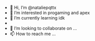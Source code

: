 - 👋 Hi, I’m @nataliepqttx
- 👀 I’m interested in progaming and apex
- 🌱 I’m currently learning idk
- 
- 💞️ I’m looking to collaborate on ...
- 📫 How to reach me ...

<!---
nataliepqttx/nataliepqttx is a ✨ special ✨ repository because its `README.md` (this file) appears on your GitHub profile.
You can click the Preview link to take a look at your changes.
--->
